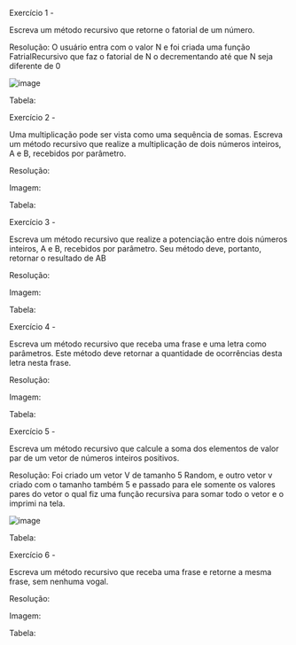 Exercício 1 -

Escreva um método recursivo que retorne o fatorial de um número.

Resolução: O usuário entra com o valor N e foi criada uma função FatrialRecursivo que faz o fatorial de N o decrementando até que N seja diferente de 0

![image](https://user-images.githubusercontent.com/111787841/194984798-0b09848b-60d0-4278-9cfe-14e56d3f31de.png)

Tabela:


Exercício 2 -

Uma multiplicação pode ser vista como uma sequência de somas. Escreva um método recursivo que realize a multiplicação de dois números inteiros, A e B, recebidos por parâmetro.

Resolução: 

Imagem:

Tabela:


Exercício 3 -

Escreva um método recursivo que realize a potenciação entre dois números inteiros, A e B, recebidos por parâmetro. Seu método deve, portanto, retornar o resultado de AB

Resolução: 

Imagem:

Tabela:

Exercício 4 -

Escreva um método recursivo que receba uma frase e uma letra como parâmetros. Este método deve retornar a quantidade de ocorrências desta letra nesta frase.

Resolução: 

Imagem:

Tabela:


Exercício 5 -

Escreva um método recursivo que calcule a soma dos elementos de valor par de um vetor de números inteiros positivos.

Resolução: Foi criado um vetor V de tamanho 5 Random, e outro vetor v criado com o tamanho também 5 e passado para ele somente os valores pares do vetor o qual fiz uma função recursiva para somar todo o vetor e o imprimi na tela.
  
![image](https://user-images.githubusercontent.com/111787841/194984595-53521ff6-356c-4934-a1a1-338a065629ac.png)

Tabela:


Exercício 6 -

Escreva um método recursivo que receba uma frase e retorne a mesma frase, sem nenhuma vogal. 

Resolução: 

Imagem:

Tabela:
